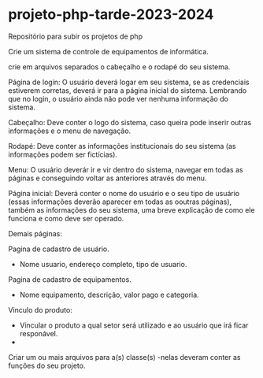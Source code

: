 # projeto-php-tarde-2023-2024
Repositório para subir os projetos de php

Crie um sistema de controle de equipamentos de informática.

crie em arquivos separados o cabeçalho e o rodapé do seu sistema.

Página de login:
O usuário deverá logar em seu sistema, se as credenciais estiverem corretas, deverá ir para a página inicial do sistema.
Lembrando que no login, o usuário ainda não pode ver nenhuma informação do sistema.

Cabeçalho:
Deve conter o logo do sistema, caso queira pode inserir outras informações e o menu de navegação.

Rodapé:
Deve conter as informações institucionais do seu sistema (as informações podem ser fictícias).

Menu:
O usuário deverár ir e vir dentro do sistema, navegar em todas as páginas e conseguindo voltar as anteriores através do menu.

Página inicial:
Deverá conter o nome do usuário e o seu tipo de usuário (essas informações deverão aparecer em todas as ooutras páginas), também as informações do seu sistema, uma breve explicação de como ele funciona e como deve ser operado.

Demais páginas:

Pagina de cadastro de usuário.
- Nome usuario, endereço completo, tipo de usuario.
  
Pagina de cadastro de equipamentos.
- Nome equipamento, descrição, valor pago e categoria.
  
Vinculo do produto:
- Vincular o produto a qual setor será utilizado e ao usuário que irá ficar responável.
- 
Criar um ou mais arquivos para a(s) classe(s)
-nelas deveram conter as funções do seu projeto.


